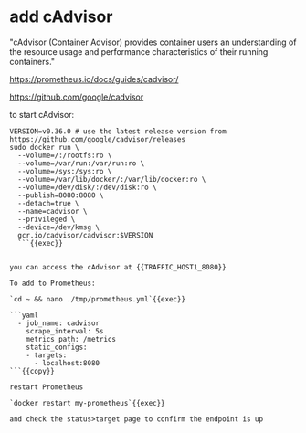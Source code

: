# add cAdvisor

"cAdvisor (Container Advisor) provides container users an understanding of the resource usage and performance characteristics of their running containers."

https://prometheus.io/docs/guides/cadvisor/

https://github.com/google/cadvisor



to start cAdvisor:

```
VERSION=v0.36.0 # use the latest release version from https://github.com/google/cadvisor/releases
sudo docker run \
  --volume=/:/rootfs:ro \
  --volume=/var/run:/var/run:ro \
  --volume=/sys:/sys:ro \
  --volume=/var/lib/docker/:/var/lib/docker:ro \
  --volume=/dev/disk/:/dev/disk:ro \
  --publish=8080:8080 \
  --detach=true \
  --name=cadvisor \
  --privileged \
  --device=/dev/kmsg \
  gcr.io/cadvisor/cadvisor:$VERSION
  ```{{exec}}


you can access the cAdvisor at {{TRAFFIC_HOST1_8080}}

To add to Prometheus:

`cd ~ && nano ./tmp/prometheus.yml`{{exec}}

```yaml
  - job_name: cadvisor
    scrape_interval: 5s
    metrics_path: /metrics
    static_configs:
    - targets:
      - localhost:8080
```{{copy}}

restart Prometheus

`docker restart my-prometheus`{{exec}}

and check the status>target page to confirm the endpoint is up





